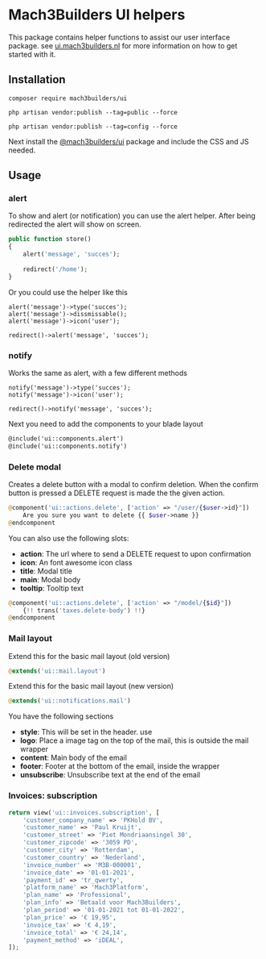 # Mach3Builders UI helpers
This package contains helper functions to assist our user interface package. see [ui.mach3builders.nl](http://ui.mach3builders.nl/) for more information on how to get started with it.

## Installation
```
composer require mach3builders/ui
```

```
php artisan vendor:publish --tag=public --force
```

```
php artisan vendor:publish --tag=config --force
```

Next install the [@mach3builders/ui](http://ui.mach3builders.nl/) package and include the CSS and JS needed.

## Usage

### alert

To show and alert (or notification) you can use the alert helper. After being redirected the alert will show on screen.

```php
public function store()
{
    alert('message', 'succes');
    
    redirect('/home');
}
```

Or you could use the helper like this

```
alert('message')->type('succes');
alert('message')->dissmissable();
alert('message')->icon('user');

redirect()->alert('message', 'succes');
```

### notify
Works the same as alert, with a few different methods
```
notify('message')->type('succes');
notify('message')->icon('user');

redirect()->notify('message', 'succes');
```

Next you need to add the components to your blade layout

```html
@include('ui::components.alert')
@include('ui::components.notify')
```

### Delete modal

Creates a delete button with a modal to confirm deletion. When the confirm button is pressed a DELETE request is made the the given action.

```php
@component('ui::actions.delete', ['action' => "/user/{$user->id}"])
    Are you sure you want to delete {{ $user->name }}
@endcomponent
```

You can also use the following slots:

- **action**: The url where to send a DELETE request to upon confirmation
- **icon**: An font awesome icon class
- **title**: Modal title
- **main**: Modal body
- **tooltip**: Tooltip text

```php
@component('ui::actions.delete', ['action' => "/model/{$id}"])
    {!! trans('taxes.delete-body') !!}
@endcomponent
```

### Mail layout

Extend this for the basic mail layout (old version)

```php
@extends('ui::mail.layout')
```

Extend this for the basic mail layout (new version)
```php
@extends('ui::notifications.mail')
```

You have the following sections

- **style**: This will be set in the header. use <style></style>
- **logo**: Place a image tag on the top of the mail, this is outside the mail wrapper
- **content**: Main body of the email
- **footer**: Footer at the bottom of the email, inside the wrapper
- **unsubscribe**: Unsubscribe text at the end of the email

### Invoices: subscription

```php
return view('ui::invoices.subscription', [
	'customer_company_name' => 'PKHold BV',
	'customer_name' => 'Paul Kruijt',
	'customer_street' => 'Piet Mondriaansingel 30',
	'customer_zipcode' => '3059 PD',
	'customer_city' => 'Rotterdam',
  	'customer_country' => 'Nederland',
  	'invoice_number' => 'M3B-000001',
  	'invoice_date' => '01-01-2021',
  	'payment_id' => 'tr_qwerty',
  	'platform_name' => 'Mach3Platform',
  	'plan_name' => 'Professional',
  	'plan_info' => 'Betaald voor Mach3Builders',
  	'plan_period' => '01-01-2021 tot 01-01-2022',
  	'plan_price' => '€ 19,95',
  	'invoice_tax' => '€ 4,19',
  	'invoice_total' => '€ 24,14',
  	'payment_method' => 'iDEAL',
]);
```